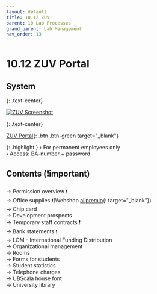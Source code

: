 ```yaml
---
layout: default
title: 10.12 ZUV
parent: 10 Lab Processes
grand_parent: Lab Management
nav_order: 13
---
```


# 10.12 ZUV Portal

## System

{: .text-center}

<a href="[DEIN_LINK](https://www.uni-bamberg.de/fileadmin/abt-personal/Homepage_ab_2016-03/11_Formulare_Infos_Merkblaetter/Lehrverpflichtung/Erkl%C3%A4rung_zur_Erf%C3%BCllung_der_Lehrverpflichtung.pdf)">
  <img src="{{ site.baseurl }}/assets/images/Screenshot ZUV.jpg" alt="ZUV Screenshot">
</a>

{: .text-center}

[ZUV Portal](https://zuvportal.uni-bamberg.de/){: .btn .btn-green target="_blank"}

{: .highlight }
› For permanent employees only  
› Access: BA-number + password


## Contents (❗important)

→ Permission overview ❗  
→ Office supplies ❗(Webshop [allpremio](https://allpremio.privatepilot.de/allpremio/uni-bamberg/){: target="_blank"})  
→ Chip card  
→ Development prospects  
→ Temporary staff contracts ❗  
→ Bank statements ❗  
→ LOM - International Funding Distribution  
→ Organizational management  
→ Rooms  
→ Forms for students  
→ Student statistics  
→ Telephone charges  
→ UBScala house font  
→ University library  
